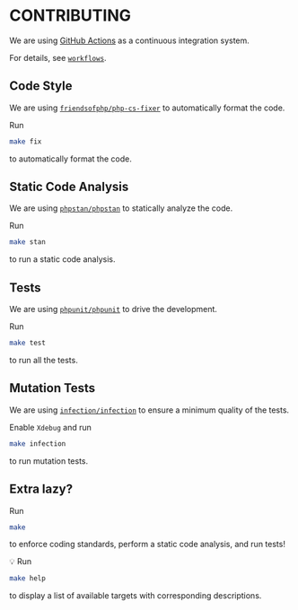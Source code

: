 # CONTRIBUTING

We are using [GitHub Actions](https://github.com/features/actions) as a continuous integration system.

For details, see [`workflows`](workflows).

## Code Style

We are using [`friendsofphp/php-cs-fixer`](https://github.com/friendsofphp/php-cs-fixer) to automatically format the code.

Run

```bash
make fix
```

to automatically format the code.

## Static Code Analysis

We are using [`phpstan/phpstan`](https://github.com/phpstan/phpstan) to statically analyze the code.

Run

```bash
make stan
```

to run a static code analysis.

## Tests

We are using [`phpunit/phpunit`](https://github.com/sebastianbergmann/phpunit) to drive the development.

Run

```bash
make test
```

to run all the tests.

## Mutation Tests

We are using [`infection/infection`](https://github.com/infection/infection) to ensure a minimum quality of the tests.

Enable `Xdebug` and run

```bash
make infection
```

to run mutation tests.

## Extra lazy?

Run

```bash
make
```

to enforce coding standards, perform a static code analysis, and run tests!

:bulb: Run

```bash
make help
```

to display a list of available targets with corresponding descriptions.
